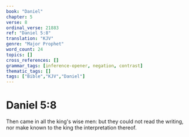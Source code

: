 ```yaml
---
book: "Daniel"
chapter: 5
verse: 8
ordinal_verse: 21883
ref: "Daniel 5:8"
translation: "KJV"
genre: "Major Prophet"
word_count: 24
topics: []
cross_references: []
grammar_tags: [inference-opener, negation, contrast]
thematic_tags: []
tags: ["Bible","KJV","Daniel"]
---
```


# Daniel 5:8

Then came in all the king's wise men: but they could not read the writing, nor make known to the king the interpretation thereof.

